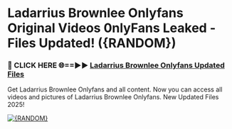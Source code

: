 # Ladarrius Brownlee Onlyfans Original Videos 0nlyFans Leaked - Files Updated! ({RANDOM})

<h3>🔴 CLICK HERE 🌐==►► <a href="https://betterlinks.top/A2PfLJ" rel="nofollow">Ladarrius Brownlee Onlyfans Updated Files</a></h3>

Get Ladarrius Brownlee Onlyfans and all content. Now you can access all videos and pictures of Ladarrius Brownlee Onlyfans. New Updated Files 2025!

[![{RANDOM}](https://i.imgur.com/ppqm5kG.gif)](https://betterlinks.top/A2PfLJ)